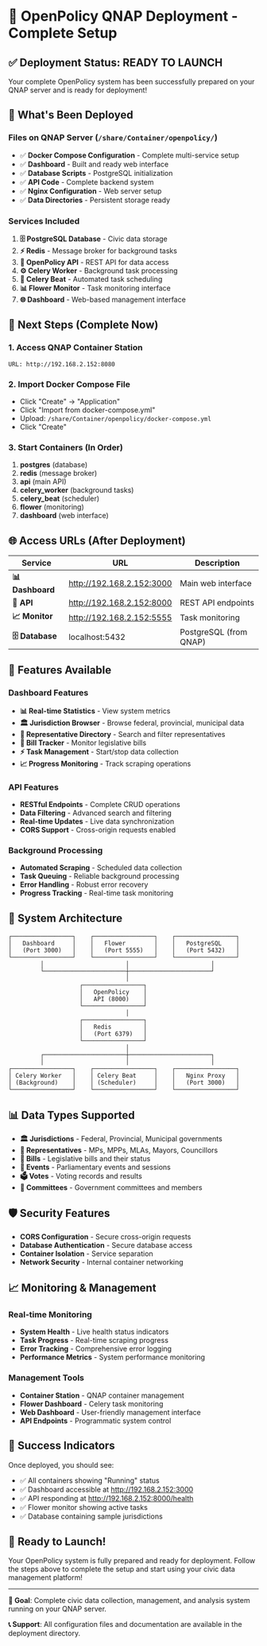 # 🎉 OpenPolicy QNAP Deployment - Complete Setup

## ✅ Deployment Status: READY TO LAUNCH

Your complete OpenPolicy system has been successfully prepared on your QNAP server and is ready for deployment!

## 📍 What's Been Deployed

### Files on QNAP Server (`/share/Container/openpolicy/`)
- ✅ **Docker Compose Configuration** - Complete multi-service setup
- ✅ **Dashboard** - Built and ready web interface
- ✅ **Database Scripts** - PostgreSQL initialization
- ✅ **API Code** - Complete backend system
- ✅ **Nginx Configuration** - Web server setup
- ✅ **Data Directories** - Persistent storage ready

### Services Included
1. **🗄️ PostgreSQL Database** - Civic data storage
2. **⚡ Redis** - Message broker for background tasks
3. **🔌 OpenPolicy API** - REST API for data access
4. **⚙️ Celery Worker** - Background task processing
5. **📅 Celery Beat** - Automated task scheduling
6. **📊 Flower Monitor** - Task monitoring interface
7. **🌐 Dashboard** - Web-based management interface

## 🚀 Next Steps (Complete Now)

### 1. Access QNAP Container Station
```
URL: http://192.168.2.152:8080
```

### 2. Import Docker Compose File
- Click "Create" → "Application"
- Click "Import from docker-compose.yml"
- Upload: `/share/Container/openpolicy/docker-compose.yml`
- Click "Create"

### 3. Start Containers (In Order)
1. **postgres** (database)
2. **redis** (message broker)
3. **api** (main API)
4. **celery_worker** (background tasks)
5. **celery_beat** (scheduler)
6. **flower** (monitoring)
7. **dashboard** (web interface)

## 🌐 Access URLs (After Deployment)

| Service | URL | Description |
|---------|-----|-------------|
| **📊 Dashboard** | http://192.168.2.152:3000 | Main web interface |
| **🔌 API** | http://192.168.2.152:8000 | REST API endpoints |
| **📈 Monitor** | http://192.168.2.152:5555 | Task monitoring |
| **🗄️ Database** | localhost:5432 | PostgreSQL (from QNAP) |

## 🎯 Features Available

### Dashboard Features
- **📊 Real-time Statistics** - View system metrics
- **🏛️ Jurisdiction Browser** - Browse federal, provincial, municipal data
- **👥 Representative Directory** - Search and filter representatives
- **📜 Bill Tracker** - Monitor legislative bills
- **⚡ Task Management** - Start/stop data collection
- **📈 Progress Monitoring** - Track scraping operations

### API Features
- **RESTful Endpoints** - Complete CRUD operations
- **Data Filtering** - Advanced search and filtering
- **Real-time Updates** - Live data synchronization
- **CORS Support** - Cross-origin requests enabled

### Background Processing
- **Automated Scraping** - Scheduled data collection
- **Task Queuing** - Reliable background processing
- **Error Handling** - Robust error recovery
- **Progress Tracking** - Real-time task monitoring

## 🔧 System Architecture

```
┌─────────────────┐    ┌─────────────────┐    ┌─────────────────┐
│   Dashboard     │    │   Flower        │    │   PostgreSQL    │
│   (Port 3000)   │    │   (Port 5555)   │    │   (Port 5432)   │
└─────────────────┘    └─────────────────┘    └─────────────────┘
         │                       │                       │
         └───────────────────────┼───────────────────────┘
                                 │
                    ┌─────────────────┐
                    │   OpenPolicy    │
                    │   API (8000)    │
                    └─────────────────┘
                                 │
                    ┌─────────────────┐
                    │   Redis         │
                    │   (Port 6379)   │
                    └─────────────────┘
                                 │
         ┌───────────────────────┼───────────────────────┐
         │                       │                       │
┌─────────────────┐    ┌─────────────────┐    ┌─────────────────┐
│ Celery Worker   │    │ Celery Beat     │    │   Nginx Proxy   │
│ (Background)    │    │ (Scheduler)     │    │   (Port 3000)   │
└─────────────────┘    └─────────────────┘    └─────────────────┘
```

## 📊 Data Types Supported

- **🏛️ Jurisdictions** - Federal, Provincial, Municipal governments
- **👥 Representatives** - MPs, MPPs, MLAs, Mayors, Councillors
- **📜 Bills** - Legislative bills and their status
- **📅 Events** - Parliamentary events and sessions
- **🗳️ Votes** - Voting records and results
- **🏢 Committees** - Government committees and members

## 🛡️ Security Features

- **CORS Configuration** - Secure cross-origin requests
- **Database Authentication** - Secure database access
- **Container Isolation** - Service separation
- **Network Security** - Internal container networking

## 📈 Monitoring & Management

### Real-time Monitoring
- **System Health** - Live health status indicators
- **Task Progress** - Real-time scraping progress
- **Error Tracking** - Comprehensive error logging
- **Performance Metrics** - System performance monitoring

### Management Tools
- **Container Station** - QNAP container management
- **Flower Dashboard** - Celery task monitoring
- **Web Dashboard** - User-friendly management interface
- **API Endpoints** - Programmatic system control

## 🎉 Success Indicators

Once deployed, you should see:
- ✅ All containers showing "Running" status
- ✅ Dashboard accessible at http://192.168.2.152:3000
- ✅ API responding at http://192.168.2.152:8000/health
- ✅ Flower monitor showing active tasks
- ✅ Database containing sample jurisdictions

## 🚀 Ready to Launch!

Your OpenPolicy system is fully prepared and ready for deployment. Follow the steps above to complete the setup and start using your civic data management platform!

---

**🎯 Goal**: Complete civic data collection, management, and analysis system running on your QNAP server.

**📞 Support**: All configuration files and documentation are available in the deployment directory. 